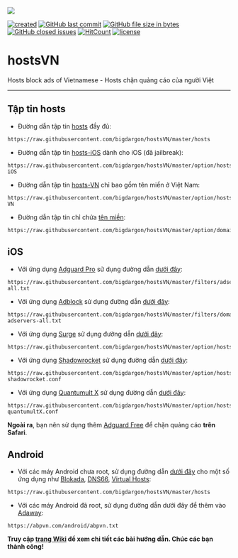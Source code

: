 ![](https://raw.githubusercontent.com/bigdargon/hostsVN/gh-pages/logo.png)

[![created](https://img.shields.io/badge/created-02%20jul%202018-brightgreen.svg?style=flat-square)](https://bigdargon.github.io/hostsVN/) [![GitHub last commit](https://img.shields.io/github/last-commit/bigdargon/hostsVN/master.svg?style=flat-square)](https://github.com/bigdargon/hostsVN/commits/master) [![GitHub file size in bytes](https://img.shields.io/github/size/bigdargon/hostsVN/hosts.svg?style=flat-square)](https://github.com/bigdargon/hostsVN/raw/master/hosts) [![GitHub closed issues](https://img.shields.io/github/issues-closed-raw/bigdargon/hostsVN.svg?style=flat-square)](https://github.com/bigdargon/hostsVN/issues?q=is%3Aissue+is%3Aclosed) [![HitCount](http://hits.dwyl.com/bigdargon/hostsVN.svg)](https://github.com/bigdargon/hostsVN) [![license](https://img.shields.io/github/license/bigdargon/hostsVN.svg?style=flat-square)](https://github.com/bigdargon/hostsVN/blob/master/LICENSE)

# hostsVN

Hosts block ads of Vietnamese - Hosts chặn quảng cáo của người Việt

***

## Tập tin hosts

- Đường dẫn tập tin [hosts](https://raw.githubusercontent.com/bigdargon/hostsVN/master/hosts) đầy đủ:
```
https://raw.githubusercontent.com/bigdargon/hostsVN/master/hosts
```

- Đường dẫn tập tin [hosts-iOS](https://raw.githubusercontent.com/bigdargon/hostsVN/master/option/hosts-iOS) dành cho iOS (đã jailbreak):
```
https://raw.githubusercontent.com/bigdargon/hostsVN/master/option/hosts-iOS
```

- Đường dẫn tập tin [hosts-VN](https://raw.githubusercontent.com/bigdargon/hostsVN/master/option/hosts-VN) chỉ bao gồm tên miền ở Việt Nam:
```
https://raw.githubusercontent.com/bigdargon/hostsVN/master/option/hosts-VN
```

- Đường dẫn tập tin chỉ chứa [tên miền](https://raw.githubusercontent.com/bigdargon/hostsVN/master/option/domain.txt):
```
https://raw.githubusercontent.com/bigdargon/hostsVN/master/option/domain.txt
```

## iOS

- Với ứng dụng [Adguard Pro](https://github.com/bigdargon/hostsVN/wiki/Adguard-Pro) sử dụng đường dẫn [dưới đây](https://raw.githubusercontent.com/bigdargon/hostsVN/master/filters/adservers-all.txt):
```
https://raw.githubusercontent.com/bigdargon/hostsVN/master/filters/adservers-all.txt
```

- Với ứng dụng [Adblock](https://github.com/bigdargon/hostsVN/wiki/Adblock) sử dụng đường dẫn [dưới đây](https://raw.githubusercontent.com/bigdargon/hostsVN/master/filters/domain-adservers-all.txt):
```
https://raw.githubusercontent.com/bigdargon/hostsVN/master/filters/domain-adservers-all.txt
```

- Với ứng dụng [Surge](https://github.com/bigdargon/hostsVN/wiki/Surge) sử dụng đường dẫn [dưới đây](https://raw.githubusercontent.com/bigdargon/hostsVN/master/option/hostsVN.conf):
```
https://raw.githubusercontent.com/bigdargon/hostsVN/master/option/hostsVN.conf
```

- Với ứng dụng [Shadowrocket](https://github.com/bigdargon/hostsVN/wiki/Shadowrocket) sử dụng đường dẫn [dưới đây](https://raw.githubusercontent.com/bigdargon/hostsVN/master/option/hostsVN-shadowrocket.conf):
```
https://raw.githubusercontent.com/bigdargon/hostsVN/master/option/hostsVN-shadowrocket.conf
```

- Với ứng dụng [Quantumult X](https://github.com/bigdargon/hostsVN/wiki/Quantumult-X) sử dụng đường dẫn [dưới đây](https://raw.githubusercontent.com/bigdargon/hostsVN/master/option/hostsVN-quantumultX.conf):
```
https://raw.githubusercontent.com/bigdargon/hostsVN/master/option/hostsVN-quantumultX.conf
```

**Ngoài ra**, bạn nên sử dụng thêm [Adguard Free](https://github.com/bigdargon/hostsVN/wiki/Adguard) để chặn quảng cáo **trên Safari**.

## Android

- Với các máy Android chưa root, sử dụng đường dẫn [dưới đây](https://raw.githubusercontent.com/bigdargon/hostsVN/master/hosts) cho một số ứng dụng như [Blokada](https://blokada.org/#download), [DNS66](https://f-droid.org/packages/org.jak_linux.dns66/), [Virtual Hosts](https://play.google.com/store/apps/details?id=com.github.xfalcon.vhosts):
```
https://raw.githubusercontent.com/bigdargon/hostsVN/master/hosts
```

- Với các máy Android đã root, sử dụng đường dẫn dưới đây để thêm vào [Adaway](https://f-droid.org/en/packages/org.adaway/):
```
https://abpvn.com/android/abpvn.txt
```

**Truy cập [trang Wiki](https://github.com/bigdargon/hostsVN/wiki) để xem chi tiết các bài hướng dẫn. Chúc các bạn thành công!**
